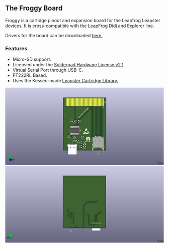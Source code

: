 ## The Froggy Board
Froggy is a cartidge pinout and expansion board for the Leapfrog Leapster devices. It is cross-compatible with the LeapFrog Didj and Explorer line.

Drivers for the board can be downloaded [here.](https://www.ftdichip.com/Drivers/VCP.htm)

### Features
- Micro-SD support.
- Licensed under the [Solderpad Hardware License v2.1](https://solderpad.org/licenses/SHL-2.1/)
- Virtual Serial Port through USB-C.
- FT232RL Based.
- Uses the Kessec-made [Leapster Cartridge Library.](https://github.com/kessec/leapster-cart)

![3D Model Front](images/froggy.png)
![3D Model Back](images/froggy-back.png)
